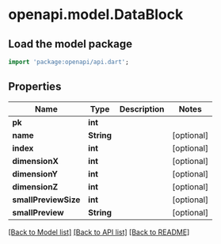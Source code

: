 # openapi.model.DataBlock

## Load the model package
```dart
import 'package:openapi/api.dart';
```

## Properties
Name | Type | Description | Notes
------------ | ------------- | ------------- | -------------
**pk** | **int** |  | 
**name** | **String** |  | [optional] 
**index** | **int** |  | [optional] 
**dimensionX** | **int** |  | [optional] 
**dimensionY** | **int** |  | [optional] 
**dimensionZ** | **int** |  | [optional] 
**smallPreviewSize** | **int** |  | [optional] 
**smallPreview** | **String** |  | [optional] 

[[Back to Model list]](../README.md#documentation-for-models) [[Back to API list]](../README.md#documentation-for-api-endpoints) [[Back to README]](../README.md)


